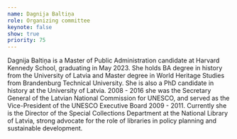 ```yaml
---
name: Dagnija Baltiņa
role: Organizing committee
keynote: false
show: true
priority: 75
---
```


Dagnija Baltiņa is a Master of Public Administration candidate at Harvard Kennedy School, graduating in May 2023. She holds BA degree in history from the University of Latvia and Master degree in World Heritage Studies from Brandenburg Technical University. She is also a PhD candidate in history at the University of Latvia.
2008 - 2016 she was the Secretary General of the Latvian National Commission for UNESCO, and served as the Vice-President of the UNESCO Executive Board 2009 - 2011. Currently she is the Director of the Special Collections Department at the National Library of Latvia, strong advocate for the role of libraries in policy planning and sustainable development.
